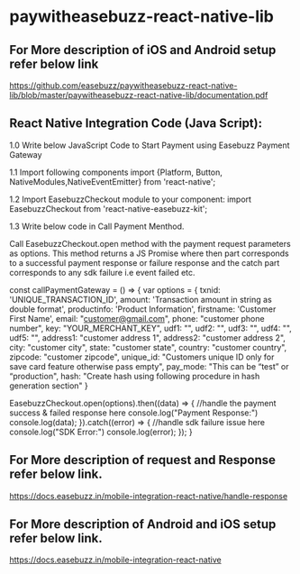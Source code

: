 # paywitheasebuzz-react-native-lib

## For More description of iOS and Android setup refer below link

https://github.com/easebuzz/paywitheasebuzz-react-native-lib/blob/master/paywitheasebuzz-react-native-lib/documentation.pdf


## React Native Integration Code (Java Script):

1.0 Write below JavaScript Code to Start Payment using Easebuzz Payment Gateway

1.1 Import following components import {Platform, Button, NativeModules,NativeEventEmitter} from 'react-native';

1.2 Import EasebuzzCheckout module to your component:
     import EasebuzzCheckout from 'react-native-easebuzz-kit';


1.3 Write below code in Call Payment Menthod.

Call EasebuzzCheckout.open method with the payment request parameters as options. This method returns a JS Promise where then part corresponds to a successful payment response or failure response and the catch part corresponds to any sdk failure i.e event failed etc.

const callPaymentGateway  = () => {
var options = {
txnid: 'UNIQUE_TRANSACTION_ID',
amount: 'Transaction amount in string as double format',
productinfo: 'Product Information',
firstname: 'Customer First Name',
email: "customer@gmail.com",
phone: "customer phone number",
key: "YOUR_MERCHANT_KEY",
udf1: "",
udf2: "",
udf3: "",
udf4: "",
udf5: "",
address1: "customer address 1",
address2: "customer address 2",
city: "customer city",
state: "customer state",
country: "customer country",
zipcode: "customer zipcode",
unique_id: "Customers unique ID only for save card feature otherwise pass empty",
pay_mode: "This can be “test” or “production",
hash: "Create hash using following procedure in hash generation section"
}

EasebuzzCheckout.open(options).then((data) => {
//handle the payment success & failed response here
console.log("Payment Response:") 
console.log(data);
}).catch((error) => {
//handle sdk failure issue here
console.log("SDK Error:")
console.log(error);
});
}

## For More description of request and Response refer below link.

https://docs.easebuzz.in/mobile-integration-react-native/handle-response

## For More description of Android and iOS setup refer below link.

https://docs.easebuzz.in/mobile-integration-react-native
